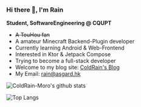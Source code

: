 ### Hi there 👋, I'm Rain

**Student, SoftwareEngineering @ CQUPT**

- ~~A TouHou fan~~
- A amateur Minecraft Backend-Plugin developer
- Currently learning Android & Web-Frontend
- Interested in Ktor & Jetpack Compose
- Trying to become a full-stack developer
- Welcome to my blog site: [ColdRain's Blog](https://blog.coldrain.ink)
- My Email: rain@asgard.hk

![ColdRain-Moro's github stats](https://github-readme-stats.vercel.app/api?username=ColdRain-Moro&show_icons=true&theme=radical)

![Top Langs](https://github-readme-stats.vercel.app/api/top-langs/?username=ColdRain-Moro&layout=compact)
